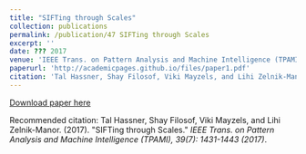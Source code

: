 ```yaml
---
title: "SIFTing through Scales"
collection: publications
permalink: /publication/47 SIFTing through Scales
excerpt: ''
date: ??? 2017
venue: 'IEEE Trans. on Pattern Analysis and Machine Intelligence (TPAMI), 39(7): 1431-1443 (2017)'
paperurl: 'http://academicpages.github.io/files/paper1.pdf'
citation: 'Tal Hassner, Shay Filosof, Viki Mayzels, and Lihi Zelnik-Manor. (2017). &quot;SIFTing through Scales.&quot; <i>IEEE Trans. on Pattern Analysis and Machine Intelligence (TPAMI), 39(7): 1431-1443 (2017)</i>.'
---
```


[Download paper here](http://academicpages.github.io/files/paper1.pdf)

Recommended citation: Tal Hassner, Shay Filosof, Viki Mayzels, and Lihi Zelnik-Manor. (2017). "SIFTing through Scales." <i>IEEE Trans. on Pattern Analysis and Machine Intelligence (TPAMI), 39(7): 1431-1443 (2017)</i>.
